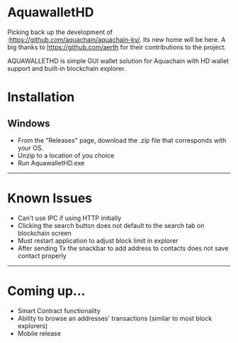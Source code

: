 # AquawalletHD

Picking back up the development of :https://github.com/aquachain/aquachain-kv/. Its new home will be here.
A big thanks to https://github.com/aerth for their contributions to the project.

AQUAWALLETHD is simple GUI wallet solution for Aquachain with HD wallet support and built-in blockchain explorer.

# Installation

## Windows

- From the "Releases" page, download the .zip file that corresponds with your OS.
- Unzip to a location of you choice
- Run AquawalletHD.exe
___

# Known Issues

- Can't use IPC if using HTTP initially
- Clicking the search button does not default to the search tab on blockchain screen
- Must restart application to adjust block limit in explorer
- After sending Tx the snackbar to add address to contacts does not save contact properly

___

# Coming up...

- Smart Contract functionality
- Ability to browse an addresses' transactions (similar to most block explorers)
- Mobile release
